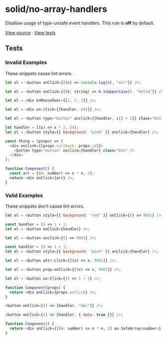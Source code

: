 <!-- doc-gen HEADER -->
# solid/no-array-handlers
Disallow usage of type-unsafe event handlers.
This rule is **off** by default.

[View source](../src/rules/no-array-handlers.ts) · [View tests](../test/rules/no-array-handlers.test.ts)
<!-- end-doc-gen -->

<!-- doc-gen OPTIONS -->

<!-- end-doc-gen -->

<!-- doc-gen CASES -->
## Tests

### Invalid Examples

These snippets cause lint errors.

```js
let el = <button onClick={[(n) => console.log(n), "str"]} />;

let el = <button onClick={[(k: string) => k.toUpperCase(), "hello"]} />;

let el = <div onMouseOver={[1, 2, 3]} />;

let el = <div on:click={[handler, i()]} />;

let el = <button type="button" onclick={[handler, i() + 2]} class="btn" />;

let handler = [(x) => x * 2, 54];
let el = <button style={{ background: "pink" }} onclick={handler} />;

const thing = (props) => (
  <div onclick={[props.callback, props.id]}>
    <button type="button" onclick={handler} class="btn" />
  </div>
);

function Component() {
  const arr = [(n: number) => n * n, 2];
  return <div onClick={arr} />;
}
```

### Valid Examples

These snippets don't cause lint errors.

```js
let el = <button style={{ background: "red" }} onClick={() => 9001} />;

const handler = () => 1 + 1;
let el = <button onClick={handler} />;

let el = <button onclick={() => 9001} />;

const handler = () => 1 + 1;
let el = <button style={{ background: "pink" }} onclick={handler} />;

let el = <button attr:click={[(x) => x, 9001]} />;

let el = <button prop:onClick={[(x) => x, 9001]} />;

let el = <button on:Click={() => 1 + 1} />;

function Component(props) {
  return <div onClick={props.onClick} />;
}

<button onClick={() => [handler, "abc"]} />;

<button onClick={() => [handler, { data: true }]} />;

function Component() {
  return <div onClick={[(n: number) => n * n, 2] as SafeArray<number>} />;
}

```
<!-- end-doc-gen -->
